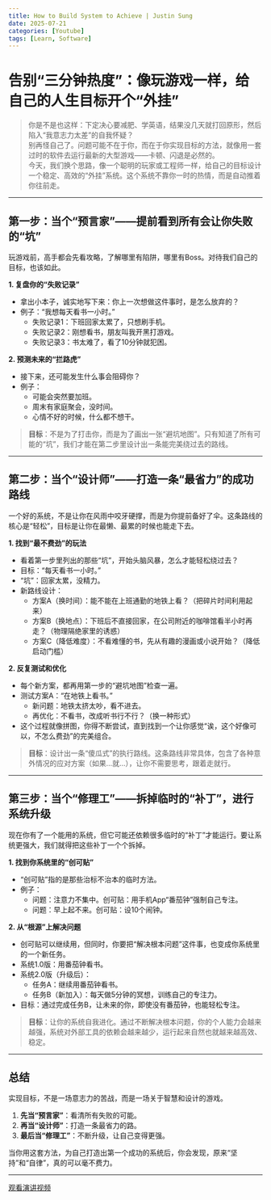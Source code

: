 ```yaml
---
title: How to Build System to Achieve | Justin Sung
date: 2025-07-21
categories: [Youtube]
tags: [Learn, Software]
---
```


# 告别“三分钟热度”：像玩游戏一样，给自己的人生目标开个“外挂”

> 你是不是也这样：下定决心要减肥、学英语，结果没几天就打回原形，然后陷入“我意志力太差”的自我怀疑？  
> 别再怪自己了。问题可能不在于你，而在于你实现目标的方法，就像用一套过时的软件去运行最新的大型游戏——卡顿、闪退是必然的。  
> 今天，我们换个思路，像一个聪明的玩家或工程师一样，给自己的目标设计一个稳定、高效的“外挂”系统。这个系统不靠你一时的热情，而是自动推着你往前走。

---

## 第一步：当个“预言家”——提前看到所有会让你失败的“坑”

玩游戏前，高手都会先看攻略，了解哪里有陷阱，哪里有Boss。对待我们自己的目标，也该如此。

**1. 复盘你的“失败记录”**

- 拿出小本子，诚实地写下来：你上一次想做这件事时，是怎么放弃的？
- 例子：“我想每天看书一小时。”
    - 失败记录1：下班回家太累了，只想刷手机。
    - 失败记录2：刚想看书，朋友叫我开黑打游戏。
    - 失败记录3：书太难了，看了10分钟就犯困。

**2. 预测未来的“拦路虎”**

- 接下来，还可能发生什么事会阻碍你？
- 例子：
    - 可能会突然要加班。
    - 周末有家庭聚会，没时间。
    - 心情不好的时候，什么都不想干。

> **目标**：不是为了打击你，而是为了画出一张“避坑地图”。只有知道了所有可能的“坑”，我们才能在第二步里设计出一条能完美绕过去的路线。

---

## 第二步：当个“设计师”——打造一条“最省力”的成功路线

一个好的系统，不是让你在风雨中咬牙硬撑，而是为你提前备好了伞。这条路线的核心是“轻松”，目标是让你在最懒、最累的时候也能走下去。

**1. 找到“最不费劲”的玩法**

- 看着第一步里列出的那些“坑”，开始头脑风暴，怎么才能轻松绕过去？
- 目标：“每天看书一小时。”
- “坑”：回家太累，没精力。
- 新路线设计：
    - 方案A（换时间）：能不能在上班通勤的地铁上看？（把碎片时间利用起来）
    - 方案B（换地点）：下班后不直接回家，在公司附近的咖啡馆看半小时再走？（物理隔绝家里的诱惑）
    - 方案C（降低难度）：不看难懂的书，先从有趣的漫画或小说开始？（降低启动门槛）

**2. 反复测试和优化**

- 每个新方案，都再用第一步的“避坑地图”检查一遍。
- 测试方案A：“在地铁上看书。”
    - 新问题：地铁太挤太吵，看不进去。
    - 再优化：不看书，改成听书行不行？（换一种形式）
- 这个过程就像拼图，你得不断尝试，直到找到一个让你感觉“诶，这个好像可以，不怎么费劲”的完美组合。

> **目标**：设计出一条“傻瓜式”的执行路线。这条路线非常具体，包含了各种意外情况的应对方案（如果...就...），让你不需要思考，跟着走就行。

---

## 第三步：当个“修理工”——拆掉临时的“补丁”，进行系统升级

现在你有了一个能用的系统，但它可能还依赖很多临时的“补丁”才能运行。要让系统更强大，我们就得把这些补丁一个个拆掉。

**1. 找到你系统里的“创可贴”**

- “创可贴”指的是那些治标不治本的临时方法。
- 例子：
    - 问题：注意力不集中。创可贴：用手机App“番茄钟”强制自己专注。
    - 问题：早上起不来。创可贴：设10个闹钟。

**2. 从“根源”上解决问题**

- 创可贴可以继续用，但同时，你要把“解决根本问题”这件事，也变成你系统里的一个新任务。
- 系统1.0版：用番茄钟看书。
- 系统2.0版（升级后）：
    - 任务A：继续用番茄钟看书。
    - 任务B（新加入）：每天做5分钟的冥想，训练自己的专注力。
- 目标：通过完成任务B，让未来的你，即使没有番茄钟，也能轻松专注。

> **目标**：让你的系统自我进化。通过不断解决根本问题，你的个人能力会越来越强，系统对外部工具的依赖会越来越少，运行起来自然也就越来越高效、稳定。

---

## 总结

实现目标，不是一场意志力的苦战，而是一场关于智慧和设计的游戏。

1. **先当“预言家”**：看清所有失败的可能。
2. **再当“设计师”**：打造一条最省力的路。
3. **最后当“修理工”**：不断升级，让自己变得更强。

当你用这套方法，为自己打造出第一个成功的系统后，你会发现，原来“坚持”和“自律”，真的可以毫不费力。

---

[观看演讲视频](https://www.youtube.com/watch?v=fXyRprdoEoE&ab_channel=JustinSung)
